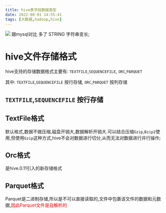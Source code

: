 ```yaml
---
title: hive表字段数据类型
date: 2022-08-01 14:55:41
tags: [大数据,hadoop,hive]
---
```

![](/img/2022-08-01/23.png)
跟mysql对比 多了 STRING  字符串变长;

<!--more-->
# hive文件存储格式
hive支持的存储数据格式主要有:
`TEXTFILE`,`SEQUENCEFILE`, `ORC`,`PARQUET`

其中:
`TEXTFILE`,`SEQUENCEFILE` 按行存储,
`ORC`,`PARQUET` 按列存储

## `TEXTFILE`,`SEQUENCEFILE` 按行存储


<!--more-->

## TextFile格式
默认格式,数据不做压缩,磁盘开销大,数据解析开销大.可以结合压缩`Gzip`,`Bzip2`使用,但使用`Gzip`这种方式,hive不会对数据进行切分,从而无法对数据进行并行操作;

## Orc格式
是hive.0.11引入的新存储格式

## Parquet格式
Parquet是二进制存储,所以是不可以直接读取的,文件中包裹该文件的数据和元数据,<font color='red'>因此Parquet文件是自解析的</font>


